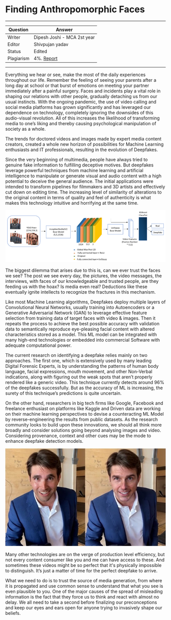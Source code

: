 # Finding Anthropomorphic Faces

---

| Question   | Answer |
| ---------- | ------ |
| Writer     | Dipesh Joshi - MCA 2st year|
| Editor     | Shivpujan yadav|
| Status     | Edited |
| Plagiarism | 4%. [Report](https://github.com/shivpujan12/Srijan-2022/blob/main/articles/plagReports/)|

---

Everything we hear or see, make the most of the daily experiences throughout our life. Remember the feeling of seeing your parents after a long day at school or that burst of emotions on meeting your partner immediately after a painful surgery. Faces and incidents play a vital role in shaping our relations with other people, gradually detaching us from our usual instincts. With the ongoing pandemic, the use of video calling and social media platforms has grown significantly and has leveraged our dependence on technology, completely ignoring the downsides of this audio-visual revolution. All of this increases the likelihood of transforming media to one’s liking and thereby causing psychological manipulation of society as a whole.

The trends for doctored videos and images made by expert media content creators, created a whole new horizon of possibilities for Machine Learning enthusiasts and IT professionals, resulting in the evolution of Deepfakes.

Since the very beginning of multimedia, people have always tried to genuine fake information to fulfilling deceptive motives. But deepfakes leverage powerful techniques from machine learning and artificial intelligence to manipulate or generate visual and audio content with a high potential to deceive the general audience. The initial applications were intended to transform pipelines for filmmakers and 3D artists and effectively cut down on editing time. The increasing level of similarity of alterations to the original content in terms of quality and feel of authenticity is what makes this technology intuitive and horrifying at the same time.

![img1](https://github.com/shivpujan12/Srijan-2022/blob/main/imgs/finding%20anthro-1.png)

The biggest dilemma that arises due to this is, can we ever trust the faces we see? The post we see every day, the pictures, the video messages, the interviews, with faces of our knowledgeable and trusted people, are they feeding us with the hoax? Is media even real? Deductions like these eventually ignite intellects to recognize the fractures in this mechanism.

Like most Machine Learning algorithms, Deepfakes deploy multiple layers of Convolutional Neural Networks, usually training into Autoencoders or a Generative Adversarial Network (GAN) to leverage effective feature selection from training data of target faces with video & images. Then it repeats the process to achieve the best possible accuracy with validation data to semantically reproduce eye-pleasing facial content with altered characteristics stored as a model. This ML model can be integrated with many high-end technologies or embedded into commercial Software with adequate computational power.

The current research on identifying a deepfake relies mainly on two approaches. The first one, which is extensively used by many leading Digital Forensic Experts, is by understanding the patterns of human body language, facial expressions, mouth movement, and other Non-Verbal indications, along with figuring out the weak spots that aren’t properly rendered like a generic video. This technique currently detects around 96% of the deepfakes successfully. But as the accuracy of ML is increasing, the surety of this technique’s predictions is quite uncertain.

On the other hand, researchers in big tech firms like Google, Facebook and freelance enthusiast on platforms like Kaggle and Driven data are working on their machine learning perspectives to devise a counteracting ML Model by reverse-engineering the results from public datasets. As the research community looks to build upon these innovations, we should all think more broadly and consider solutions going beyond analysing images and video. Considering provenance, context and other cues may be the mode to enhance deepfake detection models.

![img2](https://github.com/shivpujan12/Srijan-2022/blob/main/imgs/finding%20anthro-2.jpg)

Many other technologies are on the verge of production level efficiency, but not every content consumer like you and me can have access to these. And sometimes these videos might be so perfect that it's physically impossible to distinguish. It’s just a matter of time for the perfect deepfake to arrive.

What we need to do is to trust the source of media generation, from where it is propagated and use common sense to understand that what you see is even plausible to you. One of the major causes of the spread of misleading information is the fact that they force us to think and react with almost no delay. We all need to take a second before finalizing our preconceptions and keep our eyes and ears open for anyone trying to invasively shape our beliefs.
